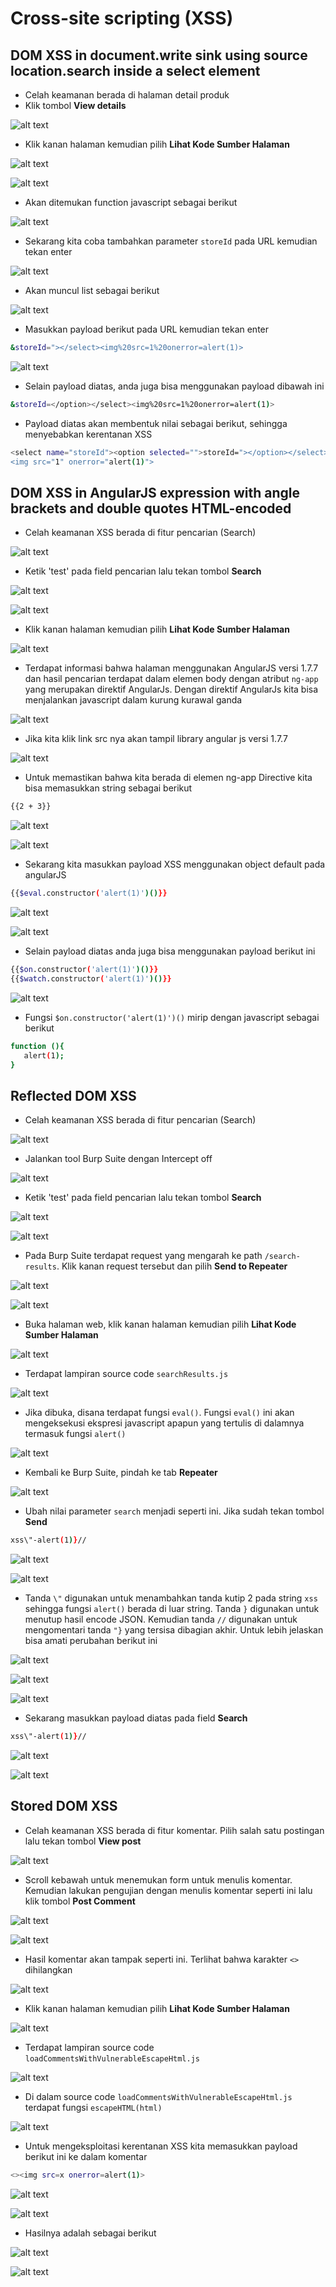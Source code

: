 # Cross-site scripting (XSS)

## DOM XSS in document.write sink using source location.search inside a select element
- Celah keamanan berada di halaman detail produk
- Klik tombol **View details**

![alt text](https://github.com/rahardian-dwi-saputra/portswigger-labs/blob/main/XSS/PRACTITIONER/assets/xss%201.JPG)

- Klik kanan halaman kemudian pilih **Lihat Kode Sumber Halaman**

![alt text](https://github.com/rahardian-dwi-saputra/portswigger-labs/blob/main/XSS/PRACTITIONER/assets/xss%202.JPG)

![alt text](https://github.com/rahardian-dwi-saputra/portswigger-labs/blob/main/XSS/PRACTITIONER/assets/xss%203.jpg)

- Akan ditemukan function javascript sebagai berikut

![alt text](https://github.com/rahardian-dwi-saputra/portswigger-labs/blob/main/XSS/PRACTITIONER/assets/xss%204.JPG)

- Sekarang kita coba tambahkan parameter `storeId` pada URL kemudian tekan enter

![alt text](https://github.com/rahardian-dwi-saputra/portswigger-labs/blob/main/XSS/PRACTITIONER/assets/xss%205.JPG)

- Akan muncul list sebagai berikut

![alt text](https://github.com/rahardian-dwi-saputra/portswigger-labs/blob/main/XSS/PRACTITIONER/assets/xss%206.jpg)

- Masukkan payload berikut pada URL kemudian tekan enter
```sh
&storeId="></select><img%20src=1%20onerror=alert(1)>
```

![alt text](https://github.com/rahardian-dwi-saputra/portswigger-labs/blob/main/XSS/PRACTITIONER/assets/xss%207.JPG)

- Selain payload diatas, anda juga bisa menggunakan payload dibawah ini
```sh
&storeId=</option></select><img%20src=1%20onerror=alert(1)>
```
- Payload diatas akan membentuk nilai sebagai berikut, sehingga menyebabkan kerentanan XSS
```sh
<select name="storeId"><option selected="">storeId="></option></select>
<img src="1" onerror="alert(1)">
```

## DOM XSS in AngularJS expression with angle brackets and double quotes HTML-encoded
- Celah keamanan XSS berada di fitur pencarian (Search)

![alt text](https://github.com/rahardian-dwi-saputra/portswigger-labs/blob/main/XSS/PRACTITIONER/assets/xss%208.JPG)

- Ketik 'test' pada field pencarian lalu tekan tombol **Search**

![alt text](https://github.com/rahardian-dwi-saputra/portswigger-labs/blob/main/XSS/PRACTITIONER/assets/xss%209.JPG)

![alt text](https://github.com/rahardian-dwi-saputra/portswigger-labs/blob/main/XSS/PRACTITIONER/assets/xss%2010.JPG)

- Klik kanan halaman kemudian pilih **Lihat Kode Sumber Halaman**

![alt text](https://github.com/rahardian-dwi-saputra/portswigger-labs/blob/main/XSS/PRACTITIONER/assets/xss%2011.jpg)

- Terdapat informasi bahwa halaman menggunakan AngularJS versi 1.7.7 dan hasil pencarian terdapat dalam elemen body dengan atribut `ng-app` yang merupakan direktif AngularJs. Dengan direktif AngularJs kita bisa menjalankan javascript dalam kurung kurawal ganda

![alt text](https://github.com/rahardian-dwi-saputra/portswigger-labs/blob/main/XSS/PRACTITIONER/assets/xss%2012.JPG)

- Jika kita klik link src nya akan tampil library angular js versi 1.7.7

![alt text](https://github.com/rahardian-dwi-saputra/portswigger-labs/blob/main/XSS/PRACTITIONER/assets/xss%2013.JPG)

- Untuk memastikan bahwa kita berada di elemen ng-app Directive kita bisa memasukkan string sebagai berikut
```sh
{{2 + 3}}
```
![alt text](https://github.com/rahardian-dwi-saputra/portswigger-labs/blob/main/XSS/PRACTITIONER/assets/xss%2014.JPG)

![alt text](https://github.com/rahardian-dwi-saputra/portswigger-labs/blob/main/XSS/PRACTITIONER/assets/xss%2015.JPG)

- Sekarang kita masukkan payload XSS menggunakan object default pada angularJS
```sh
{{$eval.constructor('alert(1)')()}}
```

![alt text](https://github.com/rahardian-dwi-saputra/portswigger-labs/blob/main/XSS/PRACTITIONER/assets/xss%2016.JPG)

![alt text](https://github.com/rahardian-dwi-saputra/portswigger-labs/blob/main/XSS/PRACTITIONER/assets/xss%2017.JPG)

- Selain payload diatas anda juga bisa menggunakan payload berikut ini
```sh
{{$on.constructor('alert(1)')()}}
{{$watch.constructor('alert(1)')()}}
```

![alt text](https://github.com/rahardian-dwi-saputra/portswigger-labs/blob/main/XSS/PRACTITIONER/assets/xss%2018.JPG)

- Fungsi `$on.constructor('alert(1)')()` mirip dengan javascript sebagai berikut
```sh
function (){
   alert(1);
}
```

## Reflected DOM XSS
- Celah keamanan XSS berada di fitur pencarian (Search)

![alt text](https://github.com/rahardian-dwi-saputra/portswigger-labs/blob/main/XSS/PRACTITIONER/assets/xss%2019.JPG)

- Jalankan tool Burp Suite dengan Intercept off

![alt text](https://github.com/rahardian-dwi-saputra/portswigger-labs/blob/main/XSS/PRACTITIONER/assets/xss%2020.JPG)

- Ketik 'test' pada field pencarian lalu tekan tombol **Search**

![alt text](https://github.com/rahardian-dwi-saputra/portswigger-labs/blob/main/XSS/PRACTITIONER/assets/xss%2021.JPG)

![alt text](https://github.com/rahardian-dwi-saputra/portswigger-labs/blob/main/XSS/PRACTITIONER/assets/xss%2022.JPG)

- Pada Burp Suite terdapat request yang mengarah ke path `/search-results`. Klik kanan request tersebut dan pilih **Send to Repeater**

![alt text](https://github.com/rahardian-dwi-saputra/portswigger-labs/blob/main/XSS/PRACTITIONER/assets/xss%2023.JPG)

![alt text](https://github.com/rahardian-dwi-saputra/portswigger-labs/blob/main/XSS/PRACTITIONER/assets/xss%2024.jpg)

- Buka halaman web, klik kanan halaman kemudian pilih **Lihat Kode Sumber Halaman**

![alt text](https://github.com/rahardian-dwi-saputra/portswigger-labs/blob/main/XSS/PRACTITIONER/assets/xss%2025.jpg)

- Terdapat lampiran source code `searchResults.js`

![alt text](https://github.com/rahardian-dwi-saputra/portswigger-labs/blob/main/XSS/PRACTITIONER/assets/xss%2026.JPG)

- Jika dibuka, disana terdapat fungsi `eval()`. Fungsi `eval()` ini akan mengeksekusi ekspresi javascript apapun yang tertulis di dalamnya termasuk fungsi `alert()`

![alt text](https://github.com/rahardian-dwi-saputra/portswigger-labs/blob/main/XSS/PRACTITIONER/assets/xss%2027.JPG)

- Kembali ke Burp Suite, pindah ke tab **Repeater**

![alt text](https://github.com/rahardian-dwi-saputra/portswigger-labs/blob/main/XSS/PRACTITIONER/assets/xss%2028.JPG)

- Ubah nilai parameter `search` menjadi seperti ini. Jika sudah tekan tombol **Send**
```sh
xss\"-alert(1)}//
```

![alt text](https://github.com/rahardian-dwi-saputra/portswigger-labs/blob/main/XSS/PRACTITIONER/assets/xss%2029.JPG)

![alt text](https://github.com/rahardian-dwi-saputra/portswigger-labs/blob/main/XSS/PRACTITIONER/assets/xss%2030.JPG)

- Tanda `\"` digunakan untuk menambahkan tanda kutip 2 pada string `xss` sehingga fungsi `alert()` berada di luar string. Tanda `}` digunakan untuk menutup hasil encode JSON. Kemudian tanda `//` digunakan untuk mengomentari tanda `"}` yang tersisa dibagian akhir. Untuk lebih jelaskan bisa amati perubahan berikut ini

![alt text](https://github.com/rahardian-dwi-saputra/portswigger-labs/blob/main/XSS/PRACTITIONER/assets/xss%2031.JPG)

![alt text](https://github.com/rahardian-dwi-saputra/portswigger-labs/blob/main/XSS/PRACTITIONER/assets/xss%2032.JPG)

![alt text](https://github.com/rahardian-dwi-saputra/portswigger-labs/blob/main/XSS/PRACTITIONER/assets/xss%2033.JPG)

- Sekarang masukkan payload diatas pada field **Search**
```sh
xss\"-alert(1)}//
```

![alt text](https://github.com/rahardian-dwi-saputra/portswigger-labs/blob/main/XSS/PRACTITIONER/assets/xss%2034.JPG)

![alt text](https://github.com/rahardian-dwi-saputra/portswigger-labs/blob/main/XSS/PRACTITIONER/assets/xss%2035.JPG)

## Stored DOM XSS
- Celah keamanan XSS berada di fitur komentar. Pilih salah satu postingan lalu tekan tombol **View post**

![alt text](https://github.com/rahardian-dwi-saputra/portswigger-labs/blob/main/XSS/PRACTITIONER/assets/xss%2036.JPG)

- Scroll kebawah untuk menemukan form untuk menulis komentar. Kemudian lakukan pengujian dengan menulis komentar seperti ini lalu klik tombol **Post Comment**

![alt text](https://github.com/rahardian-dwi-saputra/portswigger-labs/blob/main/XSS/PRACTITIONER/assets/xss%2037.JPG)

![alt text](https://github.com/rahardian-dwi-saputra/portswigger-labs/blob/main/XSS/PRACTITIONER/assets/xss%2038.JPG)

- Hasil komentar akan tampak seperti ini. Terlihat bahwa karakter `<>` dihilangkan

![alt text](https://github.com/rahardian-dwi-saputra/portswigger-labs/blob/main/XSS/PRACTITIONER/assets/xss%2039.JPG)

- Klik kanan halaman kemudian pilih **Lihat Kode Sumber Halaman**

![alt text](https://github.com/rahardian-dwi-saputra/portswigger-labs/blob/main/XSS/PRACTITIONER/assets/xss%2040.jpg)

- Terdapat lampiran source code `loadCommentsWithVulnerableEscapeHtml.js`

![alt text](https://github.com/rahardian-dwi-saputra/portswigger-labs/blob/main/XSS/PRACTITIONER/assets/xss%2041.JPG)

- Di dalam source code `loadCommentsWithVulnerableEscapeHtml.js` terdapat fungsi `escapeHTML(html)`

![alt text](https://github.com/rahardian-dwi-saputra/portswigger-labs/blob/main/XSS/PRACTITIONER/assets/xss%2042.JPG)

- Untuk mengeksploitasi kerentanan XSS kita memasukkan payload berikut ini ke dalam komentar
```sh
<><img src=x onerror=alert(1)>
```

![alt text](https://github.com/rahardian-dwi-saputra/portswigger-labs/blob/main/XSS/PRACTITIONER/assets/xss%2043.JPG)

![alt text](https://github.com/rahardian-dwi-saputra/portswigger-labs/blob/main/XSS/PRACTITIONER/assets/xss%2044.JPG)

- Hasilnya adalah sebagai berikut

![alt text](https://github.com/rahardian-dwi-saputra/portswigger-labs/blob/main/XSS/PRACTITIONER/assets/xss%2045.JPG)

![alt text](https://github.com/rahardian-dwi-saputra/portswigger-labs/blob/main/XSS/PRACTITIONER/assets/xss%2046.JPG)